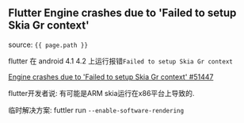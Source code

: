 ## Flutter Engine crashes due to 'Failed to setup Skia Gr context'
source: `{{ page.path }}`

flutter 在 android 4.1 4.2 上运行报错`Failed to setup Skia Gr context`

[Engine crashes due to 'Failed to setup Skia Gr context' #51447](https://github.com/flutter/flutter/issues/51447)

flutter开发者说: 有可能是ARM skia运行在x86平台上导致的.

临时解决方案: futtler run `--enable-software-rendering`
